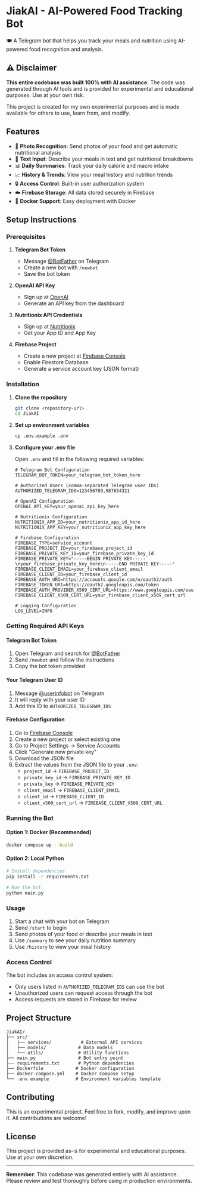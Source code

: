 # JiakAI - AI-Powered Food Tracking Bot

🍽️ A Telegram bot that helps you track your meals and nutrition using AI-powered food recognition and analysis.

## ⚠️ Disclaimer

**This entire codebase was built 100% with AI assistance.** The code was generated through AI tools and is provided for experimental and educational purposes. Use at your own risk.

This project is created for my own experimental purposes and is made available for others to use, learn from, and modify.

## Features

- 📸 **Photo Recognition**: Send photos of your food and get automatic nutritional analysis
- 💬 **Text Input**: Describe your meals in text and get nutritional breakdowns
- 📊 **Daily Summaries**: Track your daily calorie and macro intake
- 📈 **History & Trends**: View your meal history and nutrition trends
- 🔒 **Access Control**: Built-in user authorization system
- ☁️ **Firebase Storage**: All data stored securely in Firebase
- 🔄 **Docker Support**: Easy deployment with Docker

## Setup Instructions

### Prerequisites

1. **Telegram Bot Token**
   - Message [@BotFather](https://t.me/botfather) on Telegram
   - Create a new bot with `/newbot`
   - Save the bot token

2. **OpenAI API Key**
   - Sign up at [OpenAI](https://platform.openai.com/)
   - Generate an API key from the dashboard

3. **Nutritionix API Credentials**
   - Sign up at [Nutritionix](https://www.nutritionix.com/business/api)
   - Get your App ID and App Key

4. **Firebase Project**
   - Create a new project at [Firebase Console](https://console.firebase.google.com/)
   - Enable Firestore Database
   - Generate a service account key (JSON format)

### Installation

1. **Clone the repository**
   ```bash
   git clone <repository-url>
   cd JiakAI
   ```

2. **Set up environment variables**
   ```bash
   cp .env.example .env
   ```

3. **Configure your .env file**
   
   Open `.env` and fill in the following required variables:

   ```env
   # Telegram Bot Configuration
   TELEGRAM_BOT_TOKEN=your_telegram_bot_token_here
   
   # Authorized Users (comma-separated Telegram user IDs)
   AUTHORIZED_TELEGRAM_IDS=123456789,987654321
   
   # OpenAI Configuration
   OPENAI_API_KEY=your_openai_api_key_here
   
   # Nutritionix Configuration
   NUTRITIONIX_APP_ID=your_nutritionix_app_id_here
   NUTRITIONIX_APP_KEY=your_nutritionix_app_key_here
   
   # Firebase Configuration
   FIREBASE_TYPE=service_account
   FIREBASE_PROJECT_ID=your_firebase_project_id
   FIREBASE_PRIVATE_KEY_ID=your_firebase_private_key_id
   FIREBASE_PRIVATE_KEY="-----BEGIN PRIVATE KEY-----\nyour_firebase_private_key_here\n-----END PRIVATE KEY-----"
   FIREBASE_CLIENT_EMAIL=your_firebase_client_email
   FIREBASE_CLIENT_ID=your_firebase_client_id
   FIREBASE_AUTH_URI=https://accounts.google.com/o/oauth2/auth
   FIREBASE_TOKEN_URI=https://oauth2.googleapis.com/token
   FIREBASE_AUTH_PROVIDER_X509_CERT_URL=https://www.googleapis.com/oauth2/v1/certs
   FIREBASE_CLIENT_X509_CERT_URL=your_firebase_client_x509_cert_url
   
   # Logging Configuration
   LOG_LEVEL=INFO
   ```

### Getting Required API Keys

#### Telegram Bot Token
1. Open Telegram and search for [@BotFather](https://t.me/botfather)
2. Send `/newbot` and follow the instructions
3. Copy the bot token provided

#### Your Telegram User ID
1. Message [@userinfobot](https://t.me/userinfobot) on Telegram
2. It will reply with your user ID
3. Add this ID to `AUTHORIZED_TELEGRAM_IDS`

#### Firebase Configuration
1. Go to [Firebase Console](https://console.firebase.google.com/)
2. Create a new project or select existing one
3. Go to Project Settings → Service Accounts
4. Click "Generate new private key"
5. Download the JSON file
6. Extract the values from the JSON file to your `.env`:
   - `project_id` → `FIREBASE_PROJECT_ID`
   - `private_key_id` → `FIREBASE_PRIVATE_KEY_ID`
   - `private_key` → `FIREBASE_PRIVATE_KEY`
   - `client_email` → `FIREBASE_CLIENT_EMAIL`
   - `client_id` → `FIREBASE_CLIENT_ID`
   - `client_x509_cert_url` → `FIREBASE_CLIENT_X509_CERT_URL`

### Running the Bot

#### Option 1: Docker (Recommended)
```bash
docker compose up --build
```

#### Option 2: Local Python
```bash
# Install dependencies
pip install -r requirements.txt

# Run the bot
python main.py
```

### Usage

1. Start a chat with your bot on Telegram
2. Send `/start` to begin
3. Send photos of your food or describe your meals in text
4. Use `/summary` to see your daily nutrition summary
5. Use `/history` to view your meal history

### Access Control

The bot includes an access control system:
- Only users listed in `AUTHORIZED_TELEGRAM_IDS` can use the bot
- Unauthorized users can request access through the bot
- Access requests are stored in Firebase for review

## Project Structure

```
JiakAI/
├── src/
│   ├── services/           # External API services
│   ├── models/            # Data models
│   └── utils/             # Utility functions
├── main.py                # Bot entry point
├── requirements.txt       # Python dependencies
├── Dockerfile            # Docker configuration
├── docker-compose.yml    # Docker Compose setup
└── .env.example          # Environment variables template
```

## Contributing

This is an experimental project. Feel free to fork, modify, and improve upon it. All contributions are welcome!

## License

This project is provided as-is for experimental and educational purposes. Use at your own discretion.

---

**Remember**: This codebase was generated entirely with AI assistance. Please review and test thoroughly before using in production environments.